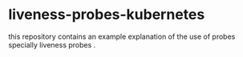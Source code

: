 # liveness-probes-kubernetes
this repository contains an example explanation of the use of probes specially liveness probes .


